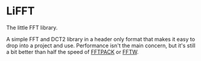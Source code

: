 # LiFFT
The little FFT library.

A simple FFT and DCT2 library in a header only format that makes it easy to drop into a project and use. Performance isn't the main concern, but it's still a bit better than half the speed of [FFTPACK](https://www.netlib.org/fftpack/) or [FFTW](https://fftw.org/).
